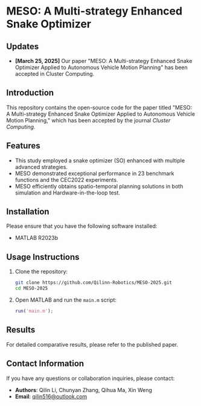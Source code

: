 # MESO: A Multi-strategy Enhanced Snake Optimizer

## Updates

- **[March 25, 2025]** Our paper "MESO: A Multi-strategy Enhanced Snake Optimizer Applied to Autonomous Vehicle Motion Planning" has been accepted in Cluster Computing.

## Introduction
This repository contains the open-source code for the paper titled "MESO: A Multi-strategy Enhanced Snake Optimizer Applied to Autonomous Vehicle Motion Planning," which has been accepted by the journal *Cluster Computing*. 

## Features
- This study employed a snake optimizer (SO) enhanced with multiple advanced strategies.
- MESO demonstrated exceptional performance in 23 benchmark functions and the CEC2022 experiments.
- MESO efficiently obtains spatio-temporal planning solutions in both simulation and Hardware-in-the-loop test.

## Installation
Please ensure that you have the following software installed:
- MATLAB R2023b

## Usage Instructions
1. Clone the repository:
    ```bash
    git clone https://github.com/Qilinn-Robotics/MESO-2025.git
    cd MESO-2025
    ```

2. Open MATLAB and run the `main.m` script:
    ```matlab
    run('main.m');
    ```

## Results
For detailed comparative results, please refer to the published paper.

## Contact Information
If you have any questions or collaboration inquiries, please contact:
- **Authors**: Qilin Li, Chunyan Zhang, Qihua Ma, Xin Weng
- **Email**: qilin516@outlook.com
